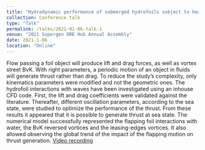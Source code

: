 ```yaml
---
title: "Hydrodynamic performance of submerged hydrofoils subject to heave and pitch motions"
collection: Conference talk
type: "Talk"
permalink: /talks/2021-01-06-talk-1
venue: "2021 Supergen ORE Hub Annual Assembly"
date: 2021-1-06
location: "Online"
---
```

Flow passing a foil object will produce lift and drag forces, as well as vortex street BvK. With right parameters, a periodic motion of an object in fluids will generate thrust rather than drag. To reduce the study’s complexity, only kinematics parameters were modified and not the geometric ones. The hydrofoil interactions with waves have been investigated using an inhouse CFD code. First, the lift and drag coefficients were validated against the literature. Thereafter, different oscillation parameters, according to the sea state, were studied to optimize the performance of the thrust. From these results it appeared that it is possible to generate thrust at sea state. The numerical model successfully represented the flapping foil interactions with water, the BvK reversed vortices and the leasing-edges vortices. It also allowed observing the global trend of the impact of the flapping motion on thrust generation. [Video recording](https://vimeo.com/499139543)
